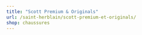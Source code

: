 ```yaml
---
title: "Scott Premium & Originals"
url: /saint-herblain/scott-premium-et-originals/
shop: chaussures
---
```

